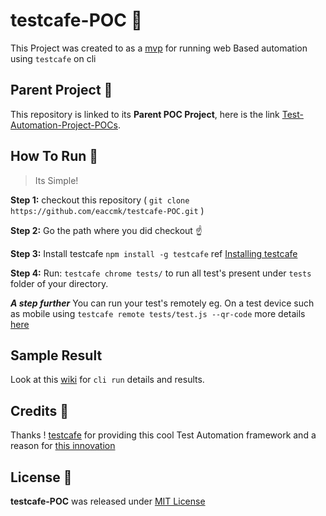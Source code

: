 # testcafe-POC 🚀 

This Project was created to as a [mvp] for running web Based automation using `testcafe` on cli

## Parent Project 🎅

This repository is linked to its **Parent POC Project**, here is the link [Test-Automation-Project-POCs].

## How To Run 🏃
>	Its Simple! 

**Step 1:** checkout this repository ( `git clone https://github.com/eaccmk/testcafe-POC.git` )

**Step 2:** Go the path where you did checkout ☝️

**Step 3:** Install testcafe `npm install -g testcafe` ref [Installing testcafe]

**Step 4:** Run: `testcafe chrome tests/` to run all test's present under `tests` folder of your directory.

_**A step further**_  You can run your test's remotely eg. On a test device such as mobile using `testcafe remote tests/test.js --qr-code` more details [here]


## Sample Result

Look at this [wiki] for `cli run` details and results.

## Credits 🙏

Thanks ! [testcafe] for providing this cool Test Automation framework and a reason for [this innovation]

## License 🔰

**testcafe-POC** was released under [MIT License](LICENSE)


[\\]: <> (This is a commented section and should not be visible in README file)

[mvp]: <https://g.co/kgs/PkxYkz>
[Test-Automation-Project-POCs]: <https://github.com/eaccmk/Test-Automation-Project-POCs>
[wiki]: <wiki/README.md>
[Installing testcafe]: <https://devexpress.github.io/testcafe/documentation/using-testcafe/installing-testcafe.html#global-installation>
[this innovation]: <https://devexpress.github.io/testcafe/documentation/how-it-works/>
[testcafe]: <https://devexpress.github.io/testcafe/>
[here]: <https://devexpress.github.io/testcafe/documentation/recipes/test-on-remote-computers-and-mobile-devices.html#run-tests-on-a-mobile-device>
